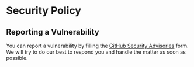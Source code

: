 # Security Policy

## Reporting a Vulnerability

You can report a vulnerability by filling the [GitHub Security Advisories](https://github.com/sws2apps/sws2apps-console/security/advisories) form. We will try to do our best to respond you and handle the matter as soon as possible.
